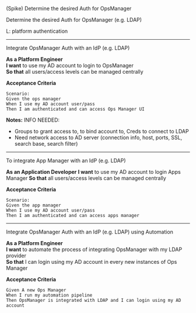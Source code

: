 (Spike) Determine the desired Auth for OpsManager

Determine the desired Auth for OpsManager (e.g. LDAP)

L: platform authentication

---

Integrate OpsManager Auth with an IdP (e.g. LDAP)

**As a Platform Engineer**  
**I want** to use my AD account to login to OpsManager  
**So that** all users/access levels can be managed centrally

**Acceptance Criteria**
```gherkin
Scenario:
Given the ops manager 
When I use my AD account user/pass
Then I am authenticated and can access Ops Manager UI
```

**Notes:**
INFO NEEDED: 
- Groups to grant access to, to bind account to, Creds to connect to LDAP
- Need network access to AD server (connection info, host, ports, SSL, search base, search filter)


---

To integrate App Manager with an IdP (e.g. LDAP)

**As an Application Developer**
**I want** to use my AD account to login Apps Manager
**So that** all users/access levels can be managed centrally

**Acceptance Criteria**
```gherkin
Scenario: 
Given the app manager
When I use my AD account user/pass
Then I am authenticated and can access apps manager
```

---

Integrate OpsManager Auth with an IdP (e.g. LDAP) using Automation

**As a Platform Engineer**  
**I want** to automate the process of integrating OpsManager with my LDAP provider  
**So that** I can login using my AD account in every new instances of Ops Manager

**Acceptance Criteria**
```gherkin
Given A new Ops Manager
When I run my automation pipeline
Then OpsManager is integrated with LDAP and I can login using my AD account
```